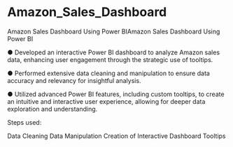 # Amazon_Sales_Dashboard

Amazon Sales Dashboard Using Power BIAmazon Sales Dashboard Using Power BI


● Developed an interactive Power BI dashboard to analyze Amazon sales data, enhancing user engagement through the strategic use of tooltips.

● Performed extensive data cleaning and manipulation to ensure data accuracy and relevancy for insightful analysis.

● Utilized advanced Power BI features, including custom tooltips, to create an intuitive and interactive user experience, allowing for deeper data exploration and understanding.


Steps used:

Data Cleaning
Data Manipulation
Creation of Interactive Dashboard
Tooltips
